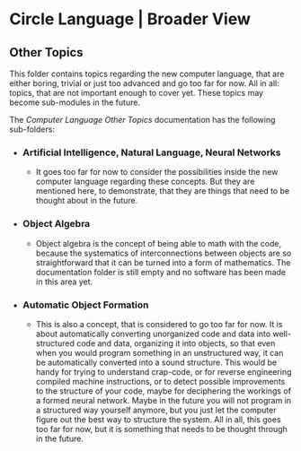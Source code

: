 ﻿Circle Language | Broader View
==============================

Other Topics
------------

This folder contains topics regarding the new computer language, that are either boring, trivial or just too advanced and go too far for now. All in all: topics, that are not important enough to cover yet. These topics may become sub-modules in the future.

The *Computer Language Other Topics* documentation has the following sub-folders:

- ### Artificial Intelligence, Natural Language, Neural Networks

    - It goes too far for now to consider the possibilities inside the new computer language regarding these concepts. But they are mentioned here, to demonstrate, that they are things that need to be thought about in the future. 

- ### Object Algebra

    - Object algebra is the concept of being able to math with the code, because the systematics of interconnections between objects are so straightforward that it can be turned into a form of mathematics. The documentation folder is still empty and no software has been made in this area yet.

- ### Automatic Object Formation

    - This is also a concept, that is considered to go too far for now. It is about automatically converting unorganized code and data into well-structured code and data, organizing it into objects, so that even when you would program something in an unstructured way, it can be automatically converted into a sound structure. This would be handy for trying to understand crap-code, or for reverse engineering compiled machine instructions, or to detect possible improvements to the structure of your code, maybe for deciphering the workings of a formed neural network. Maybe in the future you will not program in a structured way yourself anymore, but you just let the computer figure out the best way to structure the system. All in all, this goes too far for now, but it is something that needs to be thought through in the future.